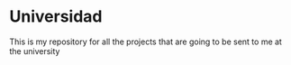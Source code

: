 # Universidad
This is my repository for all the projects that are going to be sent to me at the university
